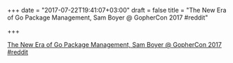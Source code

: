 +++
date = "2017-07-22T19:41:07+03:00"
draft = false
title = "The New Era of Go Package Management, Sam Boyer @ GopherCon 2017  #reddit"

+++

<p><a href="https://t.co/XHVstiRnLy">The New Era of Go Package Management, Sam Boyer @ GopherCon 2017  #reddit</a></p>